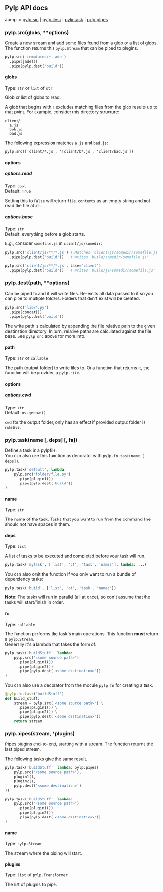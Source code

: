 ## Pylp API docs

Jump to
  [pylp.src](#pylpsrcglobs-options) |
  [pylp.dest](#pylpdestpath-options) |
  [pylp.task](#pylptaskname--deps--fn) |
  [pylp.pipes](#pylppipesstream-plugins)



### pylp.src(globs, **options)

Create a new stream and add some files found from a glob or a list of globs.  
The function returns this `pylp.Stream` that can be piped to plugins.

```python
pylp.src('templates/*.jade')
  .pipe(jade())
  .pipe(pylp.dest('build'))
```


#### globs
Type: `str` or `list` of `str`

Glob or list of globs to read.

A glob that begins with `!` excludes matching files from the glob results up to that point.
For example, consider this directory structure:

    client/
      a.js
      bob.js
      bad.js

The following expression matches `a.js` and `bad.js`:

    pylp.src(['client/*.js', '!client/b*.js', 'client/bad.js'])


#### options

##### options.read
Type: `bool`  
Default: `True`

Setting this to `False` will return `file.contents` as an empty string and not read the file
at all.

##### options.base
Type: `str`  
Default: everything before a glob starts.

E.g., consider `somefile.js` in `client/js/somedir`:

```python
pylp.src('client/js/**/*.js') # Matches 'client/js/somedir/somefile.js' (resolve 'base' to 'client/js/')
  .pipe(pylp.dest('build'))   # Writes 'build/somedir/somefile.js'

pylp.src('client/js/**/*.js', base='client')
  .pipe(pylp.dest('build'))   # Writes 'build/js/somedir/somefile.js'
```



### pylp.dest(path, **options)

Can be piped to and it will write files. Re-emits all data passed to it so you can pipe to multiple folders. Folders that don't exist will be created.

```python
pylp.src('lib/*.py')
  .pipe(concat())
  .pipe(pylp.dest('build'))
```

The write path is calculated by appending the file relative path to the given
destination directory. In turn, relative paths are calculated against the file base.
See `pylp.src` above for more info.


#### path
Type: `str` or `callable`

The path (output folder) to write files to. Or a function that returns it, the function will be provided a `pylp.File`.

#### options

##### options.cwd
Type: `str`  
Default: `os.getcwd()`

`cwd` for the output folder, only has an effect if provided output folder is relative.



### pylp.task(name [, deps] [, fn])

Define a task in a pylpfile.  
You can also use this function as decorator with `pylp.fn.task(name [, deps])`.

```python
pylp.task('default', lambda:
    pylp.src('folder/file.py')
      .pipe(plugin1())
      .pipe(pylp.dest('build'))
)
```


#### name
Type: `str`

The name of the task. Tasks that you want to run from the command line should not have spaces in them.


#### deps
Type: `list`

A list of tasks to be executed and completed before your task will run.

```python
pylp.task('mytask', ['list', 'of', 'task', 'names'], lambda: ...)
```

You can also omit the function if you only want to run a bundle of dependency tasks:

```python
pylp.task('build', ['list', 'of', 'task', 'names'])
```

**Note:** The tasks will run in parallel (all at once), so don't assume that the tasks will start/finish in order.


#### fn
Type: `callable`

The function performs the task's main operations. This function **must** return a `pylp.Stream`.  
Generally it's a lambda that takes the form of:

```python
pylp.task('buildStuff', lambda:
    pylp.src('<some source path>')
      .pipe(plugin1())
      .pipe(plugin2())
      .pipe(pylp.dest('<some destination>'))
)
```

You can also use a decorator from the module `pylp.fn` for creating a task.

```python
@pylp.fn.task('buildStuff')
def build_stuff:
    stream = pylp.src('<some source path>') \
      .pipe(plugin1()) \
      .pipe(plugin2()) \
      .pipe(pylp.dest('<some destination>'))
    return stream
```



### pylp.pipes(stream, *plugins)

Pipes plugins end-to-end, starting with a stream. The function returns the last piped stream.

The following tasks give the same result.

```python
pylp.task('buildStuff', lambda: pylp.pipes(
    pylp.src('<some source path>'),
    plugin1(),
    plugin2(),
    pylp.dest('<some destination>')
))
```

```python
pylp.task('buildStuff', lambda:
    pylp.src('<some source path>')
      .pipe(plugin1())
      .pipe(plugin2())
      .pipe(pylp.dest('<some destination>'))
)
```


#### name
Type: `pylp.Stream`

The stream where the piping will start.


#### plugins
Type: `list` of `pylp.Transformer`

The list of plugins to pipe.
